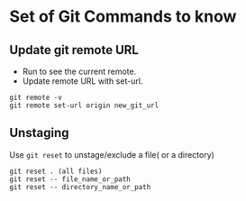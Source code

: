 # Set of Git Commands to know

## Update git remote URL
- Run to see the current remote.
- Update remote URL with set-url.
```
git remote -v
git remote set-url origin new_git_url
```

## Unstaging 
Use ```git reset``` to unstage/exclude a file( or a directory)

```
git reset . (all files)
git reset -- file_name_or_path
git reset -- directory_name_or_path
```
